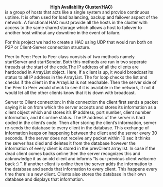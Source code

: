 <b><center>High Availability Cluster(HAC)</center></b></n>
is a group of hosts that acts like a single system and provide continuous uptime. It is often used for 
load balancing, backup and failover aspect of the network. A functional HAC must provide all the hosts in the cluster with access to the 
same shared storage which allows a host to failover to another host without any downtime in the event of failure.

For this project we had to create a HAC using UDP  that would run both on P2P or Client-Server connection structure. 

Peer to Peer:
Peer to Peer class consists of  two methods namely startServer and startSender. Both this methods are run in two seperate threads at 
the start of the code.The IP address of all the clients are hardcoded in ArrayList object. Here, if a client is up, it would broadcast
its status to all IP address in the ArrayList. The for loop checks the list and checks if the client in the ArrayList is not reachable. 
Then the server side of the Peer to Peer would check to see if it is available in the network, if not it would let all the other clients
know that it is down with broadcast.

Server to Client connection:
In this connection the client first sends a packet saying it is on from which the server accepts and stores its information as a client 
object which and stores it’s IP address, port number, client number information, and it’s online status. The IP address of the server is
hard coded in the client’s code. Then after storing the client’s information, server re-sends the database to every client in the database.
This exchange of information keeps on happening between the client and the server every 30 seconds. If the server does not receive any
packet within 10 sec it thinks the server has died and deletes it from the database however the information of every client is stored in 
the prevClient arraylist. In case if the dead client comes backs online then the server recognizes this and acknowledge it as an old client and informs “Is our previous client welcome back :) ”. If another client is online then the server adds the information to the database and sends that information to every client. This happens every time there is a new client. Clients also stores the database in their own database and displays that information.
